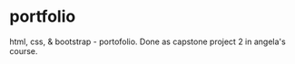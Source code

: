# portfolio
html, css, &amp; bootstrap - portofolio.  Done as capstone project 2 in angela's course.

